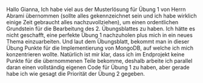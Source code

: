 Hallo Gianna,
Ich habe viel aus der Musterlösung für Übung 1 von Herrn Abrami übernommen (sollte alles gekennzeichnet sein und ich habe wirklich einige Zeit gebraucht alles nachzuvollziehen), um einen ordentlichen Grundstein für die Bearbeitung des 2. Übungsblattes zu haben. Ich hätte es nicht geschafft, eine perfekte Übung 1 nachzuholen plus mich in ein neues Thema einzuarbeiten. Und laut dem Übungsblatt, bekommt man in dieser Übung Punkte für die Implementierung von MongoDB, auf welche ich mich konzentrieren wollte. Natürlich ist mir klar, dass ich im Endprojekt keine Punkte für die übernommenen Teile bekomme, deshalb arbeite ich parallel daran einen vollständig eigenen Code für Übung 1 zu haben, aber gerade habe ich wie gesagt die Priorität der Übung 2 gegeben.
